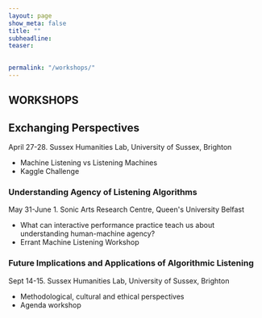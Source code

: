 ```yaml
---
layout: page
show_meta: false
title: ""
subheadline: 
teaser: 

 
permalink: "/workshops/"
---
```

## WORKSHOPS

## Exchanging Perspectives 
April 27-28. Sussex Humanities Lab, University of Sussex, Brighton

+ Machine Listening vs Listening Machines
+ Kaggle Challenge

### Understanding Agency of Listening Algorithms
May 31-June 1. Sonic Arts Research Centre, Queen's University Belfast

+ What can interactive performance practice teach us about understanding human-machine agency?
+ Errant Machine Listening Workshop

### Future Implications and Applications of Algorithmic Listening
Sept 14-15. Sussex Humanities Lab, University of Sussex, Brighton

+ Methodological, cultural and ethical perspectives
+ Agenda workshop


      

    

